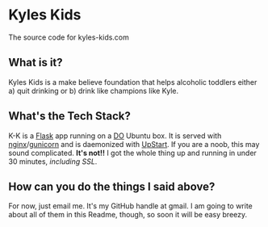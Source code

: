 Kyles Kids
==========

The source code for kyles-kids.com

What is it?
-----------

Kyles Kids is a make believe foundation that helps alcoholic toddlers either a) quit drinking or b) drink like
champions like Kyle.

What's the Tech Stack?
----------------------
K-K is a [Flask](http://flask.pocoo.org "Flask is tight") app running on a [DO](https://www.digitalocean.com/) Ubuntu box. It is
served with [nginx](http://nginx.org)/[gunicorn](http://gunicorn.org) and is daemonized with [UpStart](http://upstart.ubuntu.com/). If
you are a noob, this may sound complicated.  **It's not!!** I got the whole thing up and running in under 30 minutes, *including SSL*.

How can you do the things I said above?
----------------------------------------
For now, just email me.  It's my GitHub handle at gmail.  I am going to write about all of them in this Readme, though, so
soon it will be easy breezy.
